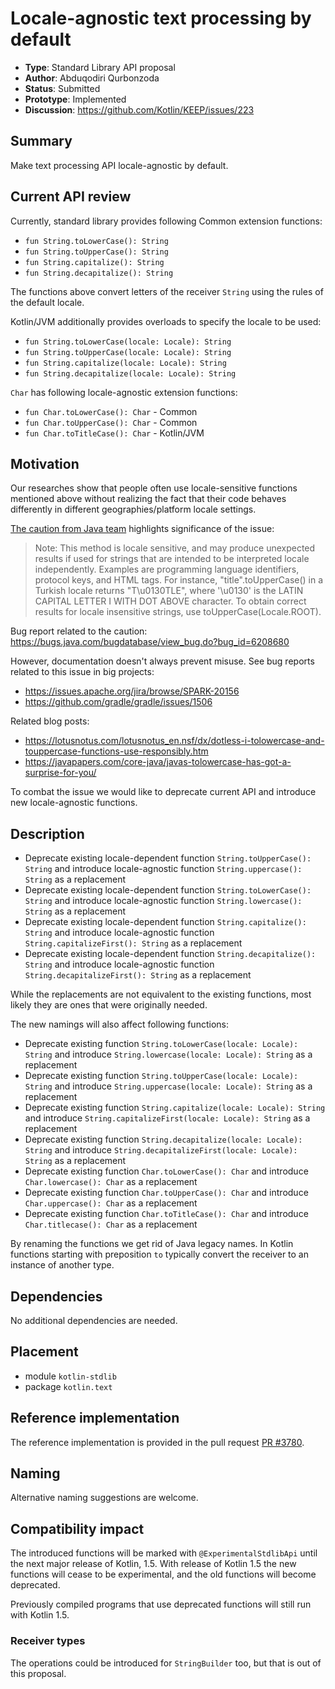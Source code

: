 # Locale-agnostic text processing by default

* **Type**: Standard Library API proposal
* **Author**: Abduqodiri Qurbonzoda
* **Status**: Submitted
* **Prototype**: Implemented
* **Discussion**: https://github.com/Kotlin/KEEP/issues/223

## Summary

Make text processing API locale-agnostic by default.

## Current API review

Currently, standard library provides following Common extension functions: 
* `fun String.toLowerCase(): String`
* `fun String.toUpperCase(): String`
* `fun String.capitalize(): String`
* `fun String.decapitalize(): String`

The functions above convert letters of the receiver `String` using the rules of the default locale.

Kotlin/JVM additionally provides overloads to specify the locale to be used:
* `fun String.toLowerCase(locale: Locale): String`
* `fun String.toUpperCase(locale: Locale): String`
* `fun String.capitalize(locale: Locale): String`
* `fun String.decapitalize(locale: Locale): String`

`Char` has following locale-agnostic extension functions:
* `fun Char.toLowerCase(): Char` - Common
* `fun Char.toUpperCase(): Char` - Common
* `fun Char.toTitleCase(): Char` - Kotlin/JVM

## Motivation

Our researches show that people often use locale-sensitive functions mentioned above without realizing the fact that their code behaves differently 
in different geographies/platform locale settings. 

[The caution from Java team](https://docs.oracle.com/en/java/javase/11/docs/api/java.base/java/lang/String.html#toUpperCase()) highlights significance of the issue:
>Note: This method is locale sensitive, and may produce unexpected results if used for strings that are intended to be interpreted locale independently. 
>Examples are programming language identifiers, protocol keys, and HTML tags. For instance, "title".toUpperCase() in a Turkish locale returns "T\u0130TLE", 
>where '\u0130' is the LATIN CAPITAL LETTER I WITH DOT ABOVE character. To obtain correct results for locale insensitive strings, use toUpperCase(Locale.ROOT).

Bug report related to the caution: https://bugs.java.com/bugdatabase/view_bug.do?bug_id=6208680 

However, documentation doesn't always prevent misuse. See bug reports related to this issue in big projects:
* https://issues.apache.org/jira/browse/SPARK-20156
* https://github.com/gradle/gradle/issues/1506

Related blog posts:
* https://lotusnotus.com/lotusnotus_en.nsf/dx/dotless-i-tolowercase-and-touppercase-functions-use-responsibly.htm
* https://javapapers.com/core-java/javas-tolowercase-has-got-a-surprise-for-you/

To combat the issue we would like to deprecate current API and introduce new locale-agnostic functions.

## Description

* Deprecate existing locale-dependent function `String.toUpperCase(): String` and introduce locale-agnostic function `String.uppercase(): String` as a replacement 
* Deprecate existing locale-dependent function `String.toLowerCase(): String` and introduce locale-agnostic function `String.lowercase(): String` as a replacement 
* Deprecate existing locale-dependent function `String.capitalize(): String` and introduce locale-agnostic function `String.capitalizeFirst(): String` as a replacement 
* Deprecate existing locale-dependent function `String.decapitalize(): String` and introduce locale-agnostic function `String.decapitalizeFirst(): String` as a replacement 

While the replacements are not equivalent to the existing functions, most likely they are ones that were originally needed.

The new namings will also affect following functions:

* Deprecate existing function `String.toLowerCase(locale: Locale): String` and introduce `String.lowercase(locale: Locale): String` as a replacement
* Deprecate existing function `String.toUpperCase(locale: Locale): String` and introduce `String.uppercase(locale: Locale): String` as a replacement
* Deprecate existing function `String.capitalize(locale: Locale): String` and introduce `String.capitalizeFirst(locale: Locale): String` as a replacement
* Deprecate existing function `String.decapitalize(locale: Locale): String` and introduce `String.decapitalizeFirst(locale: Locale): String` as a replacement
* Deprecate existing function `Char.toLowerCase(): Char` and introduce `Char.lowercase(): Char` as a replacement
* Deprecate existing function `Char.toUpperCase(): Char` and introduce `Char.uppercase(): Char` as a replacement
* Deprecate existing function `Char.toTitleCase(): Char` and introduce `Char.titlecase(): Char` as a replacement

By renaming the functions we get rid of Java legacy names. 
In Kotlin functions starting with preposition `to` typically convert the receiver to an instance of another type.

## Dependencies

No additional dependencies are needed.

## Placement

- module `kotlin-stdlib`
- package `kotlin.text`

## Reference implementation

The reference implementation is provided in the pull request [PR #3780](https://github.com/JetBrains/kotlin/pull/3780).

## Naming

Alternative naming suggestions are welcome.

## Compatibility impact

The introduced functions will be marked with `@ExperimentalStdlibApi` until the next major release of Kotlin, 1.5.
With release of Kotlin 1.5 the new functions will cease to be experimental, and the old functions will become deprecated.

Previously compiled programs that use deprecated functions will still run with Kotlin 1.5.

### Receiver types

The operations could be introduced for `StringBuilder` too, but that is out of this proposal.

